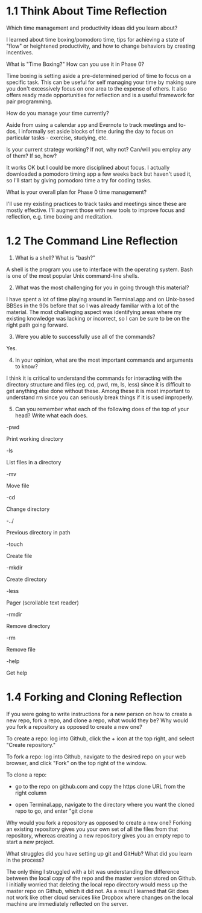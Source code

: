# 1.1 Think About Time Reflection

Which time management and productivity ideas did you learn about?

I learned about time boxing/pomodoro time, tips for achieving a state of "flow" or heightened productivity, and how to change behaviors by creating incentives.

What is "Time Boxing?" How can you use it in Phase 0?

Time boxing is setting aside a pre-determined period of time to focus on a specific task. This can be useful for self managing your time by making sure you don't excessively focus on one area to the expense of others. It also offers ready made opportunities for reflection and is a useful framework for pair programming.

How do you manage your time currently?

Aside from using a calendar app and Evernote to track meetings and to-dos, I informally set aside blocks of time during the day to focus on particular tasks - exercise, studying, etc.

Is your current strategy working? If not, why not? Can/will you employ any of them? If so, how?

It works OK but I could be more disciplined about focus. I actually downloaded a pomodoro timing app a few weeks back but haven't used it, so I'll start by giving pomodoro time a try for coding tasks.

What is your overall plan for Phase 0 time management?

I'll use my existing practices to track tasks and meetings since these are mostly effective. I'll augment those with new tools to improve focus and reflection, e.g. time boxing and meditation.

# 1.2 The Command Line Reflection

1. What is a shell? What is "bash?"

A shell is the program you use to interface with the operating system. Bash is one of the most popular Unix command-line shells.

2. What was the most challenging for you in going through this material?

I have spent a lot of time playing around in Terminal.app and on Unix-based BBSes in the 90s before that so I was already familiar with a lot of the material. The most challenging aspect was identifying areas where my existing knowledge was lacking or incorrect, so I can be sure to be on the right path going forward.

3. Were you able to successfully use all of the commands?

Yes.

4. In your opinion, what are the most important commands and arguments to know?

I think it is critical to understand the commands for interacting with the directory structure and files (eg. cd, pwd, rm, ls, less) since it is difficult to get anything else done without these. Among these it is most important to understand rm since you can seriously break things if it is used improperly.

5. Can you remember what each of the following does of the top of your head? Write what each does.

-pwd

Print working directory

-ls

List files in a directory

-mv

Move file

-cd

Change directory

-../

Previous directory in path

-touch

Create file

-mkdir

Create directory

-less

Pager (scrollable text reader)

-rmdir

Remove directory

-rm

Remove file

-help

Get help

# 1.4 Forking and Cloning Reflection

If you were going to write instructions for a new person on how to create a new repo, fork a repo, and clone a repo, what would they be? Why would you fork a repository as opposed to create a new one?

To create a repo: log into Github, click the + icon at the top right, and select "Create repository."

To fork a repo: log into Github, navigate to the desired repo on your web browser, and click "Fork" on the top right of the window.

To clone a repo:

- go to the repo on github.com and copy the https clone URL from the right column

- open Terminal.app, navigate to the directory where you want the cloned repo to go, and enter "git clone <pasted clone URL from above>

Why would you fork a repository as opposed to create a new one? Forking an existing repository gives you your own set of all the files from that repository, whereas creating a new repository gives you an empty repo to start a new project.

What struggles did you have setting up git and GitHub? What did you learn in the process?

The only thing I struggled with a bit was understanding the difference between the local copy of the repo and the master version stored on Github. I initially worried that deleting the local repo directory would mess up the master repo on Github, which it did not. As a result I learned that Git does not work like other cloud services like Dropbox where changes on the local machine are immediately reflected on the server.